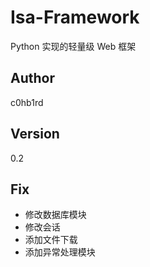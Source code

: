 # Isa-Framework
Python 实现的轻量级 Web 框架

## Author
c0hb1rd

## Version
0.2

## Fix
* 修改数据库模块
* 修改会话
* 添加文件下载
* 添加异常处理模块

